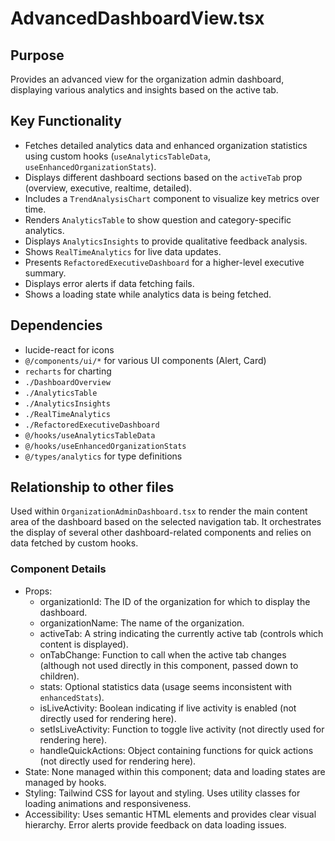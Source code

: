 # AdvancedDashboardView.tsx

## Purpose
Provides an advanced view for the organization admin dashboard, displaying various analytics and insights based on the active tab.

## Key Functionality
- Fetches detailed analytics data and enhanced organization statistics using custom hooks (`useAnalyticsTableData`, `useEnhancedOrganizationStats`).
- Displays different dashboard sections based on the `activeTab` prop (overview, executive, realtime, detailed).
- Includes a `TrendAnalysisChart` component to visualize key metrics over time.
- Renders `AnalyticsTable` to show question and category-specific analytics.
- Displays `AnalyticsInsights` to provide qualitative feedback analysis.
- Shows `RealTimeAnalytics` for live data updates.
- Presents `RefactoredExecutiveDashboard` for a higher-level executive summary.
- Displays error alerts if data fetching fails.
- Shows a loading state while analytics data is being fetched.

## Dependencies
- lucide-react for icons
- `@/components/ui/*` for various UI components (Alert, Card)
- `recharts` for charting
- `./DashboardOverview`
- `./AnalyticsTable`
- `./AnalyticsInsights`
- `./RealTimeAnalytics`
- `./RefactoredExecutiveDashboard`
- `@/hooks/useAnalyticsTableData`
- `@/hooks/useEnhancedOrganizationStats`
- `@/types/analytics` for type definitions

## Relationship to other files
Used within `OrganizationAdminDashboard.tsx` to render the main content area of the dashboard based on the selected navigation tab. It orchestrates the display of several other dashboard-related components and relies on data fetched by custom hooks.

### Component Details
- Props:
  - organizationId: The ID of the organization for which to display the dashboard.
  - organizationName: The name of the organization.
  - activeTab: A string indicating the currently active tab (controls which content is displayed).
  - onTabChange: Function to call when the active tab changes (although not used directly in this component, passed down to children).
  - stats: Optional statistics data (usage seems inconsistent with `enhancedStats`).
  - isLiveActivity: Boolean indicating if live activity is enabled (not directly used for rendering here).
  - setIsLiveActivity: Function to toggle live activity (not directly used for rendering here).
  - handleQuickActions: Object containing functions for quick actions (not directly used for rendering here).
- State: None managed within this component; data and loading states are managed by hooks.
- Styling: Tailwind CSS for layout and styling. Uses utility classes for loading animations and responsiveness.
- Accessibility: Uses semantic HTML elements and provides clear visual hierarchy. Error alerts provide feedback on data loading issues.